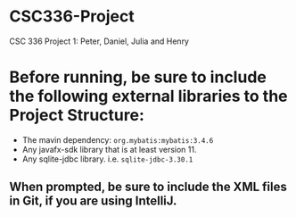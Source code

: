 # CSC336-Project
CSC 336 Project 1: Peter, Daniel, Julia and Henry


# Before running, be sure to include the following external libraries to the Project Structure:
- The mavin dependency: ``` org.mybatis:mybatis:3.4.6 ```
- Any javafx-sdk library that is at least version 11. 
- Any sqlite-jdbc library. i.e. ```sqlite-jdbc-3.30.1 ```

## When prompted, be sure to include the XML files in Git, if you are using IntelliJ.
